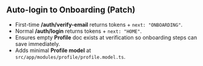 ## Auto-login to Onboarding (Patch)

- First-time **/auth/verify-email** returns tokens + `next: "ONBOARDING"`.
- Normal **/auth/login** returns tokens + `next: "HOME"`.
- Ensures empty **Profile** doc exists at verification so onboarding steps can save immediately.
- Adds minimal **Profile model** at `src/app/modules/profile/profile.model.ts`.
